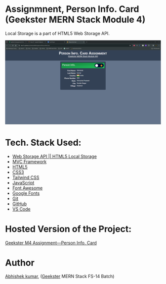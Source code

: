# Assignmnent, Person Info. Card (Geekster MERN Stack Module 4)
Local Storage is a part of HTML5 Web Storage API.


![](thumbnail.png)
<!-- ![](mvcDiagram.png) -->

# Tech. Stack Used:
+ [Web Storage API || HTML5 Local Storage](https://developer.mozilla.org/en-US/docs/Web/API/Window/localStorage)
+ [MVC Framework](https://en.wikipedia.org/wiki/Model%E2%80%93view%E2%80%93controller)
+ [HTML5](https://en.wikipedia.org/wiki/HTML5)
+ [CSS3](https://en.wikipedia.org/wiki/CSS)
+ [Tailwind CSS](https://tailwindcss.com/)
+ [JavaScript](https://en.wikipedia.org/wiki/JavaScript)
+ [Font Awesome](https://fontawesome.com/icons)
+ [Google Fonts](https://fonts.google.com/)
+ [Git](https://en.wikipedia.org/wiki/Git)
+ [GitHub](https://github.com/)
+ [VS Code](https://code.visualstudio.com/)

# Hosted Version of the Project:
[Geekster M4 Assignment&mdash;Person Info. Card](https://alex21c.github.io/GeeksterM4AssignmentPersonInfoCard/)

# Author
[Abhishek kumar](https://www.linkedin.com/in/alex21c/), ([Geekster](https://geekster.in/) MERN Stack FS-14 Batch)
